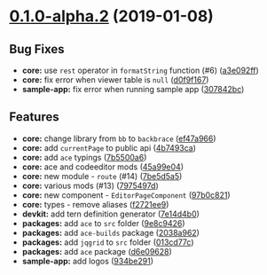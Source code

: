<a name="0.1.0-alpha.2"></a>
# [0.1.0-alpha.2](https://github.com/backbrace/backbrace/compare/0.1.0-alpha.1...0.1.0-alpha.2) (2019-01-08)

## Bug Fixes

* **core:** use `rest` operator in `formatString` function (#6)
  ([a3e092ff](https://github.com/backbrace/backbrace/commit/a3e092ffbf2025ee307db3cf887c40c197bf9f2c))
* **core:** fix error when viewer table is `null`
  ([d0f9f167](https://github.com/backbrace/backbrace/commit/d0f9f1673b51d06c4bef22bcf08096abb20cba6c))
* **sample-app:** fix error when running sample app
  ([307842bc](https://github.com/backbrace/backbrace/commit/307842bc80beb11062a8793790d2bbac93b5e309))


## Features

* **core:** change library from `bb` to `backbrace`
  ([ef47a966](https://github.com/backbrace/backbrace/commit/ef47a9662f1406b3cea1dbcd2153c5d09dbc0e65))
* **core:** add `currentPage` to public api
  ([4b7493ca](https://github.com/backbrace/backbrace/commit/4b7493ca474f6d0ebe1bad4a7e763b6e46e5eb21))
* **core:** add `ace` typings
  ([7b5500a6](https://github.com/backbrace/backbrace/commit/7b5500a698509b9a6634a8a5958dbdb7f45f2f3e))
* **core:** ace and codeeditor mods
  ([45a99e04](https://github.com/backbrace/backbrace/commit/45a99e04e26082bdac3ff18cb02e018865d892c7))
* **core:** new module - `route` (#14)
  ([7be5d5a5](https://github.com/backbrace/backbrace/commit/7be5d5a5aa47b5fcd11bf1930c261bd397ff8f35))
* **core:** various mods (#13)
  ([7975497d](https://github.com/backbrace/backbrace/commit/7975497dc0ed7407cf6d194f9caa15483e86b78c))
* **core:** new component - `EditorPageComponent`
  ([97b0c821](https://github.com/backbrace/backbrace/commit/97b0c8218bb9441da35ea45e92ac59be57515753))
* **core:** types - remove aliases
  ([f2721ee9](https://github.com/backbrace/backbrace/commit/f2721ee9046cfdc220c4b2edab8908fee0a4dbc0))
* **devkit:** add tern definition generator
  ([7e14d4b0](https://github.com/backbrace/backbrace/commit/7e14d4b072486b12b0cffbd900875323d2bf73e6))
* **packages:** add `ace` to `src` folder
  ([9e8c9426](https://github.com/backbrace/backbrace/commit/9e8c942681c38db83918228100d4383f61756908))
* **packages:** add `ace-builds` package
  ([2038a962](https://github.com/backbrace/backbrace/commit/2038a9628e5f6463384c066abc1ff57f5ff995db))
* **packages:** add `jqgrid` to `src` folder
  ([013cd77c](https://github.com/backbrace/backbrace/commit/013cd77cbaf86a0829164792ec60742b5b0420f7))
* **packages:** add `ace` package
  ([d6e09628](https://github.com/backbrace/backbrace/commit/d6e09628363a5273e03f1a364fe6f57945946fb4))
* **sample-app:** add logos
  ([934be291](https://github.com/backbrace/backbrace/commit/934be291d47c764169b5823d9b624202854151d5))
